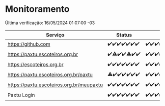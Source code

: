 # Monitoramento

Última verificação: 16/05/2024 01:07:00 -03

|Serviço|Status|Últimas 24h|
|---|---|---|
|https://github.com|<span title="2024-05-09: OK=24">✔️</span><span title="2024-05-10: OK=24">✔️</span><span title="2024-05-11: OK=24">✔️</span><span title="2024-05-12: OK=24">✔️</span><span title="2024-05-13: OK=24">✔️</span><span title="2024-05-14: OK=24">✔️</span><span title="2024-05-15: OK=4">✔️</span>|<span title="15/05/2024 01:08:00 -03 : 200">✔️</span><span title="15/05/2024 02:07:00 -03 : 200">✔️</span><span title="15/05/2024 03:09:00 -03 : 200">✔️</span><span title="15/05/2024 04:06:00 -03 : 200">✔️</span><span title="15/05/2024 05:09:00 -03 : 200">✔️</span><span title="15/05/2024 06:08:00 -03 : 200">✔️</span><span title="15/05/2024 07:07:00 -03 : 200">✔️</span><span title="15/05/2024 08:06:00 -03 : 200">✔️</span><span title="15/05/2024 09:13:00 -03 : 200">✔️</span><span title="15/05/2024 10:08:00 -03 : 200">✔️</span><span title="15/05/2024 11:07:00 -03 : 200">✔️</span><span title="15/05/2024 12:06:00 -03 : 200">✔️</span><span title="15/05/2024 13:08:00 -03 : 200">✔️</span><span title="15/05/2024 14:06:00 -03 : 200">✔️</span><span title="15/05/2024 15:08:00 -03 : 200">✔️</span><span title="15/05/2024 16:05:00 -03 : 200">✔️</span><span title="15/05/2024 17:08:00 -03 : 200">✔️</span><span title="15/05/2024 18:06:00 -03 : 200">✔️</span><span title="15/05/2024 19:07:00 -03 : 200">✔️</span><span title="15/05/2024 20:07:00 -03 : 200">✔️</span><span title="15/05/2024 21:31:00 -03 : 200">✔️</span><span title="15/05/2024 22:46:00 -03 : 200">✔️</span><span title="15/05/2024 23:21:00 -03 : 200">✔️</span><span title="16/05/2024 00:07:00 -03 : 200">✔️</span><span title="16/05/2024 01:07:00 -03 : 200">✔️</span>|
|https://paxtu.escoteiros.org.br|<span title="2024-05-09: OK=24">✔️</span><span title="2024-05-10: OK=23, Falhas=1">⚠️</span><span title="2024-05-11: OK=24">✔️</span><span title="2024-05-12: OK=24">✔️</span><span title="2024-05-13: OK=23, Falhas=1">⚠️</span><span title="2024-05-14: OK=24">✔️</span><span title="2024-05-15: OK=4">✔️</span>|<span title="15/05/2024 01:08:00 -03 : 200">✔️</span><span title="15/05/2024 02:07:00 -03 : 200">✔️</span><span title="15/05/2024 03:09:00 -03 : 200">✔️</span><span title="15/05/2024 04:06:00 -03 : 200">✔️</span><span title="15/05/2024 05:09:00 -03 : 200">✔️</span><span title="15/05/2024 06:08:00 -03 : 200">✔️</span><span title="15/05/2024 07:07:00 -03 : 200">✔️</span><span title="15/05/2024 08:06:00 -03 : 200">✔️</span><span title="15/05/2024 09:13:00 -03 : 200">✔️</span><span title="15/05/2024 10:08:00 -03 : 200">✔️</span><span title="15/05/2024 11:07:00 -03 : 200">✔️</span><span title="15/05/2024 12:06:00 -03 : 200">✔️</span><span title="15/05/2024 13:08:00 -03 : 502">❌</span><span title="15/05/2024 14:06:00 -03 : 200">✔️</span><span title="15/05/2024 15:08:00 -03 : 200">✔️</span><span title="15/05/2024 16:05:00 -03 : 200">✔️</span><span title="15/05/2024 17:08:00 -03 : 200">✔️</span><span title="15/05/2024 18:06:00 -03 : 200">✔️</span><span title="15/05/2024 19:07:00 -03 : 200">✔️</span><span title="15/05/2024 20:07:00 -03 : 200">✔️</span><span title="15/05/2024 21:31:00 -03 : 200">✔️</span><span title="15/05/2024 22:46:00 -03 : 200">✔️</span><span title="15/05/2024 23:21:00 -03 : 200">✔️</span><span title="16/05/2024 00:07:00 -03 : 200">✔️</span><span title="16/05/2024 01:07:00 -03 : 200">✔️</span>|
|https://escoteiros.org.br|<span title="2024-05-09: OK=24">✔️</span><span title="2024-05-10: OK=24">✔️</span><span title="2024-05-11: OK=24">✔️</span><span title="2024-05-12: OK=24">✔️</span><span title="2024-05-13: OK=24">✔️</span><span title="2024-05-14: OK=24">✔️</span><span title="2024-05-15: OK=4">✔️</span>|<span title="15/05/2024 01:08:00 -03 : 200">✔️</span><span title="15/05/2024 02:07:00 -03 : 200">✔️</span><span title="15/05/2024 03:09:00 -03 : 200">✔️</span><span title="15/05/2024 04:06:00 -03 : 200">✔️</span><span title="15/05/2024 05:09:00 -03 : 200">✔️</span><span title="15/05/2024 06:08:00 -03 : 200">✔️</span><span title="15/05/2024 07:07:00 -03 : 200">✔️</span><span title="15/05/2024 08:06:00 -03 : 200">✔️</span><span title="15/05/2024 09:13:00 -03 : 200">✔️</span><span title="15/05/2024 10:08:00 -03 : 200">✔️</span><span title="15/05/2024 11:07:00 -03 : 200">✔️</span><span title="15/05/2024 12:06:00 -03 : 200">✔️</span><span title="15/05/2024 13:08:00 -03 : 200">✔️</span><span title="15/05/2024 14:06:00 -03 : 200">✔️</span><span title="15/05/2024 15:08:00 -03 : 200">✔️</span><span title="15/05/2024 16:05:00 -03 : 200">✔️</span><span title="15/05/2024 17:08:00 -03 : 200">✔️</span><span title="15/05/2024 18:06:00 -03 : 200">✔️</span><span title="15/05/2024 19:07:00 -03 : 200">✔️</span><span title="15/05/2024 20:07:00 -03 : 200">✔️</span><span title="15/05/2024 21:31:00 -03 : 200">✔️</span><span title="15/05/2024 22:46:00 -03 : 200">✔️</span><span title="15/05/2024 23:21:00 -03 : 200">✔️</span><span title="16/05/2024 00:07:00 -03 : 200">✔️</span><span title="16/05/2024 01:07:00 -03 : 200">✔️</span>|
|https://paxtu.escoteiros.org.br/paxtu|<span title="2024-05-09: OK=23, Falhas=1">⚠️</span><span title="2024-05-10: OK=24">✔️</span><span title="2024-05-11: OK=24">✔️</span><span title="2024-05-12: OK=24">✔️</span><span title="2024-05-13: OK=24">✔️</span><span title="2024-05-14: OK=24">✔️</span><span title="2024-05-15: OK=4">✔️</span>|<span title="15/05/2024 01:08:00 -03 : 200">✔️</span><span title="15/05/2024 02:07:00 -03 : 200">✔️</span><span title="15/05/2024 03:09:00 -03 : 200">✔️</span><span title="15/05/2024 04:06:00 -03 : 200">✔️</span><span title="15/05/2024 05:09:00 -03 : 200">✔️</span><span title="15/05/2024 06:08:00 -03 : 200">✔️</span><span title="15/05/2024 07:07:00 -03 : 200">✔️</span><span title="15/05/2024 08:06:00 -03 : 200">✔️</span><span title="15/05/2024 09:13:00 -03 : 200">✔️</span><span title="15/05/2024 10:08:00 -03 : 200">✔️</span><span title="15/05/2024 11:07:00 -03 : 200">✔️</span><span title="15/05/2024 12:06:00 -03 : 200">✔️</span><span title="15/05/2024 13:08:00 -03 : 502">❌</span><span title="15/05/2024 14:06:00 -03 : 200">✔️</span><span title="15/05/2024 15:08:00 -03 : 200">✔️</span><span title="15/05/2024 16:05:00 -03 : 200">✔️</span><span title="15/05/2024 17:08:00 -03 : 200">✔️</span><span title="15/05/2024 18:06:00 -03 : 200">✔️</span><span title="15/05/2024 19:07:00 -03 : 200">✔️</span><span title="15/05/2024 20:07:00 -03 : 200">✔️</span><span title="15/05/2024 21:31:00 -03 : 200">✔️</span><span title="15/05/2024 22:46:00 -03 : 200">✔️</span><span title="15/05/2024 23:21:00 -03 : 200">✔️</span><span title="16/05/2024 00:07:00 -03 : 200">✔️</span><span title="16/05/2024 01:07:00 -03 : 200">✔️</span>|
|https://paxtu.escoteiros.org.br/meupaxtu|<span title="2024-05-09: OK=24">✔️</span><span title="2024-05-10: OK=24">✔️</span><span title="2024-05-11: OK=24">✔️</span><span title="2024-05-12: OK=24">✔️</span><span title="2024-05-13: OK=24">✔️</span><span title="2024-05-14: OK=24">✔️</span><span title="2024-05-15: OK=4">✔️</span>|<span title="15/05/2024 01:08:00 -03 : 200">✔️</span><span title="15/05/2024 02:07:00 -03 : 200">✔️</span><span title="15/05/2024 03:09:00 -03 : 200">✔️</span><span title="15/05/2024 04:06:00 -03 : 200">✔️</span><span title="15/05/2024 05:09:00 -03 : 200">✔️</span><span title="15/05/2024 06:08:00 -03 : 200">✔️</span><span title="15/05/2024 07:07:00 -03 : 200">✔️</span><span title="15/05/2024 08:06:00 -03 : 200">✔️</span><span title="15/05/2024 09:13:00 -03 : 200">✔️</span><span title="15/05/2024 10:08:00 -03 : 200">✔️</span><span title="15/05/2024 11:07:00 -03 : 200">✔️</span><span title="15/05/2024 12:06:00 -03 : 200">✔️</span><span title="15/05/2024 13:08:00 -03 : 502">❌</span><span title="15/05/2024 14:06:00 -03 : 200">✔️</span><span title="15/05/2024 15:08:00 -03 : 200">✔️</span><span title="15/05/2024 16:05:00 -03 : 200">✔️</span><span title="15/05/2024 17:08:00 -03 : 200">✔️</span><span title="15/05/2024 18:06:00 -03 : 200">✔️</span><span title="15/05/2024 19:07:00 -03 : 200">✔️</span><span title="15/05/2024 20:07:00 -03 : 200">✔️</span><span title="15/05/2024 21:31:00 -03 : 200">✔️</span><span title="15/05/2024 22:46:00 -03 : 200">✔️</span><span title="15/05/2024 23:21:00 -03 : 200">✔️</span><span title="16/05/2024 00:07:00 -03 : 200">✔️</span><span title="16/05/2024 01:07:00 -03 : 200">✔️</span>|
|Paxtu Login|<span title="2024-05-09: OK=24">✔️</span><span title="2024-05-10: OK=24">✔️</span><span title="2024-05-11: OK=24">✔️</span><span title="2024-05-12: OK=24">✔️</span><span title="2024-05-13: OK=24">✔️</span><span title="2024-05-14: OK=24">✔️</span><span title="2024-05-15: OK=4">✔️</span>|<span title="15/05/2024 01:08:00 -03 : 200">✔️</span><span title="15/05/2024 02:07:00 -03 : 200">✔️</span><span title="15/05/2024 03:09:00 -03 : 200">✔️</span><span title="15/05/2024 04:06:00 -03 : 200">✔️</span><span title="15/05/2024 05:09:00 -03 : 200">✔️</span><span title="15/05/2024 06:08:00 -03 : 200">✔️</span><span title="15/05/2024 07:07:00 -03 : 200">✔️</span><span title="15/05/2024 08:06:00 -03 : 200">✔️</span><span title="15/05/2024 09:13:00 -03 : 200">✔️</span><span title="15/05/2024 10:08:00 -03 : 200">✔️</span><span title="15/05/2024 11:07:00 -03 : 200">✔️</span><span title="15/05/2024 12:06:00 -03 : 200">✔️</span><span title="15/05/2024 13:08:00 -03 : 502">❌</span><span title="15/05/2024 14:06:00 -03 : 200">✔️</span><span title="15/05/2024 15:08:00 -03 : 200">✔️</span><span title="15/05/2024 16:05:00 -03 : 200">✔️</span><span title="15/05/2024 17:08:00 -03 : 200">✔️</span><span title="15/05/2024 18:06:00 -03 : 200">✔️</span><span title="15/05/2024 19:07:00 -03 : 200">✔️</span><span title="15/05/2024 20:07:00 -03 : 200">✔️</span><span title="15/05/2024 21:31:00 -03 : 200">✔️</span><span title="15/05/2024 22:46:00 -03 : 200">✔️</span><span title="15/05/2024 23:21:00 -03 : 200">✔️</span><span title="16/05/2024 00:07:00 -03 : 200">✔️</span><span title="16/05/2024 01:07:00 -03 : 200">✔️</span>|
